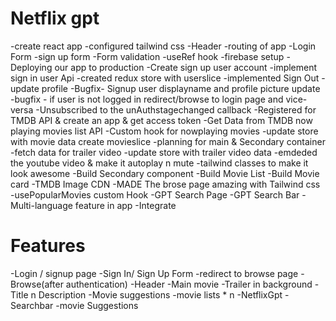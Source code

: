 # Netflix gpt

-create react app
-configured tailwind css
-Header
-routing of app
-Login Form
-sign up form
-Form validation
-useRef hook
-firebase setup
-Deploying our app to production
-Create sign up user account
-implement sign in user Api
-created redux store with userslice
-implemented Sign Out
-update profile
-Bugfix- Signup user displayname and profile picture update
-bugfix  - if user is not logged in redirect/browse to login page and vice-versa
-Unsubscribed to the unAuthstagechanged callback
-Registered for TMDB API & create an app & get access token
-Get Data from TMDB now playing movies list API
-Custom hook for nowplaying movies
-update store with movie data
create movieslice
-planning for main & Secondary container
-fetch data for trailer video
-update store with trailer video data
-emdeded the youtube video & make it autoplay n mute
-tailwind classes to make it look awesome
-Build Secondary component
-Build Movie List
-Build Movie card
-TMDB Image CDN
-MADE The brose page amazing with Tailwind css
-usePopularMovies custom Hook
-GPT Search Page
-GPT Search Bar
-Multi-language feature in app
-Integrate 





# Features
-Login / signup page
    -Sign In/ Sign Up Form
    -redirect to browse page
-Browse(after authentication)
    -Header
    -Main movie
        -Trailer in background
        -Title n Description
        -Movie suggestions
            -movie lists * n
-NetflixGpt
    -Searchbar
    -movie Suggestions